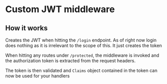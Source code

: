 # Custom JWT middleware

## How it works
Creates the JWT when hitting the `/login` endpoint. As of right now login does nothing as it is irrelevant to the scope of this. It just creates the token

When hitting any routes under `/protected`, the middleware is invoked and the authorization token is extracted from the request headers.

The token is then validated and `Claims` object contained in the token can now be used for your handlers 